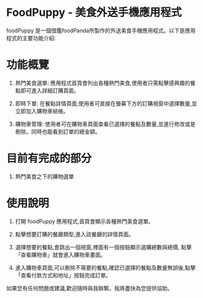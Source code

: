 # FoodPuppy - 美食外送手機應用程式 
foodPuppy 是一個借鑑foodPanda所製作的外送美食手機應用程式。以下是應用程式的主要功能介紹:
# 功能概覽
1. 熱門美食選單: 應用程式首頁會列出各種熱門美食,使用者只需點擊感興趣的餐點即可進入詳細訂購頁面。
   
2. 即時下單: 在餐點詳情頁面,使用者可直接在螢幕下方的訂購視窗中選擇數量,並立即加入購物車結帳。

3. 購物車管理: 使用者可在購物車頁面查看已選擇的餐點及數量,並進行修改或是刪除。同時也能看到訂單的總金額。

# 目前有完成的部分
1. 熱門美食之下的購物選單
   
# 使用說明
1. 打開 foodPuppy 應用程式,首頁會顯示各種熱門美食選單。

2. 點擊想要訂購的餐廳類型,進入該餐廳的詳情頁面。

3. 選擇想要的餐點,會跳出一個視窗,裡面有一個按鈕顯示選購總數與總價, 點擊「查看購物車」就會進入購物車畫面。

4. 進入購物車頁面,可以刪除不需要的餐點,確認已選擇的餐點及數量無誤後,點擊「查看付款方式和地址」按鈕完成訂單。


如果您有任何問題或建議,歡迎隨時與我聯繫。我將盡快為您提供協助。
